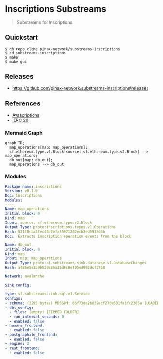 # Inscriptions Substreams

> Substreams for Inscriptions.

## Quickstart

```
$ gh repo clone pinax-network/substreams-inscriptions
$ cd substreams-inscriptions
$ make
$ make gui
```

## Releases

- https://github.com/pinax-network/substreams-inscriptions/releases

## References

- [Avascriptions](https://docs.avascriptions.com/)
- [IERC 20](https://www.ierc20.com/)

### Mermaid Graph

```mermaid
graph TD;
  map_operations[map: map_operations];
  sf.ethereum.type.v2.Block[source: sf.ethereum.type.v2.Block] --> map_operations;
  db_out[map: db_out];
  map_operations --> db_out;
```

### Modules

```yaml
Package name: inscriptions
Version: v0.1.0
Doc: Inscriptions
Modules:
----
Name: map_operations
Initial block: 0
Kind: map
Input: source: sf.ethereum.type.v2.Block
Output Type: proto:inscriptions.types.v1.Operations
Hash: 521f8cba3fec40e7efa55971262ecb3ed5933d6b
Doc:  Extracts Inscription operation events from the block

Name: db_out
Initial block: 0
Kind: map
Input: map: map_operations
Output Type: proto:sf.substreams.sink.database.v1.DatabaseChanges
Hash: a485e5e3b9b529a86a35d0c0ef05ed992dcf2768

Network: avalanche

Sink config:
----
type: sf.substreams.sink.sql.v1.Service
configs:
- schema: (2295 bytes) MD5SUM: 66f73da2b832ecf270e501fa1fc2305a [LOADED_FILE]
- dbt_config:
  - files: (empty) [ZIPPED_FOLDER]
  - run_interval_seconds: 0
  - enabled: false
- hasura_frontend:
  - enabled: false
- postgraphile_frontend:
  - enabled: false
- engine: 2
- rest_frontend:
  - enabled: false
```
